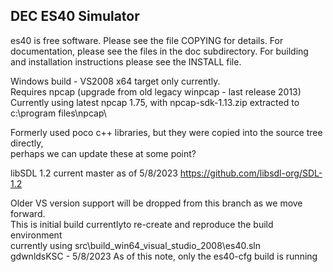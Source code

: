 ## DEC ES40 Simulator

es40 is free software. Please see the file COPYING for details.
For documentation, please see the files in the doc subdirectory.
For building and installation instructions please see the INSTALL file.

Windows build - VS2008 x64 target only currently.  
Requires npcap (upgrade from old legacy winpcap - last release 2013)  
Currently using latest npcap 1.75, with npcap-sdk-1.13.zip extracted to c:\program files\npcap\  
  
Formerly used poco c++ libraries, but they were copied into the source tree directly,    
perhaps we can update these at some point?  

libSDL 1.2 current master as of 5/8/2023 https://github.com/libsdl-org/SDL-1.2  

Older VS version support will be dropped from this branch as we move forward.  
This is initial build currentlyto re-create and reproduce the build environment  
currently using src\build_win64_visual_studio_2008\es40.sln  
gdwnldsKSC - 5/8/2023  As of this note, only the es40-cfg build is running